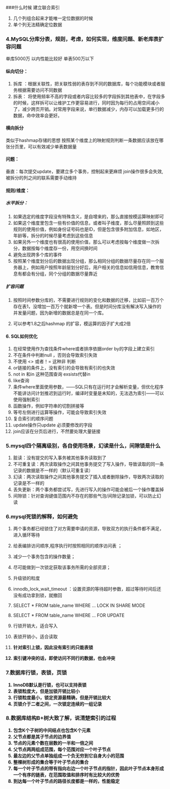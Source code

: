 
###什么时候 建立联合索引
1. 几个列组合起来才能唯一定位数据的时候
2. 单个列无法精确定位数据

### 4.MySQL分库分表，规则，考虑，如何实现，维度问题、新老库表扩容问题
单库5000万 以内性能比较好
单表500万以下
#### 纵向切分：
1. 拆库 ：根据关联性，把关联性弱的表存到不同的数据库，每个功能模块或者服务根据需要访问不同数据
2. 拆表： 
将使用频率不高的字段或者内容比较多的字段拆到其他表中，在字段多的时候，这样拆可以让维护工作更容易进行，同时因为每行的占用空间减小了，减少跨页开销。对常用字段来说，单行数据减少，内存可以加载更多行的数据，命中效率会更好。
#### 横向拆分
类似于hashmap存储的思想
按照某个维度上的映射规则判断一条数据应该放在哪张分页里，可以有效减少单表数据量

#### 问题：
垂直：每次提交update，要建立多个事务，控制起来更麻烦
join操作很多会失效,被拆分的列之间的联系需要手动维持

#### 规则/维度：
##### 水平拆分：
1. 如果选定的维度字段没有特殊含义，是自增来的，那么直接按模运算映射即可
2. 如果这个维度里包含一些有价值的信息，或者叫子维度，那么尽量照顾到这些规则的使用价值，例如身份证号码也是ID，但是包含很多附加信息，如地区，年龄等，拆分的时候尽量考虑到这些信息
3. 如果另外一个维度也有很高的使用价值，那么可以考虑按每个维度做一次拆分，数据按每个维度存一份，用空间换时间
4. 避免出现跨多个库的事件
5. 按照某个维度划分后的数据出现分组，那么相同分组的数据尽量存在同一个服务器上，例如用户按照年龄层划分好后，用户相关的信息如信用信息，教育信息有都会有分组，同个分组的数据尽量靠近

##### 扩容问题
1. 按照时间参数分库的，不需要进行规则的变化和数据的迁移，比如前一百万个存在表1，没增加一百万个就新增一个表。但是时间分库没有解决写入操作的并发量问题，因为新增的数据总是在同一个库。

2. 可以参考1.8之后hashmap 的扩容，模运算的因子扩大成2倍



#### 6. SQL如何优化
1. 在经常使用作为查找条件where或者排序依据order by的字段上建立索引
2. 不在条件中判断null ，否则会导致索引失效
3. 不使用 <> 或者！= 这种非 判断
4. or链接的条件上，没有索引的会导致有索引的也失效
5. not in 和in 这种范围查询 exsists代替in
6. like查询
7. 条件where里面使用参数，——SQL只有在运行时才会解析变量，但优化程序不能讲访问计划推迟到运行时，编译时变量是未知的，无法选为索引——可以使用强制索引
8. 函数操作，例如字符串的切割拼接等
9. 等号左侧进行运算等操作，可能会导致索引失效
10. 复合索引的顺序问题
11. update操作只update 必须要修改的字段
12. join应该在分页后进行，不然要处理大量链接

### 5.mysql四个隔离级别，各自使用场景，幻读是什么，间隙锁是什么
1. 脏读：没有提交的写入事务被其他事务读取到了
2. 不可重复读：两次读取操作之间其他事务提交了写入操作，导致读取的同一条记录的数据是不一样的（默认可重复读）
3. 幻读：两次读取操作之间其他事务提交了插入或者删除操作，导致两次读取的记录是不一样的
4. 丢失更新：两个事务都尝试写，先进行写入的操作可能会被后一个操作覆盖掉
5. 间隙锁：针对查询键值范围内不存在的那些气泡/间隙记录加锁，可以防止幻读

### 6.mysql死锁的解释，如何避免
1. 两个事务都已经锁住了对方需要申请的资源，导致双方的执行条件都不满足，进入循环等待
2. 给表编排访问顺序,程序执行时按照相同的顺序访问表 ；
3. 减少一个事务包含的操作数量；
4. 尽可能做到一次锁定获取该事务所需的全部资源；
5. 升级锁的粒度
6. innodb_lock_wait_timeout ：设置资源的等待超时参数，超过等待时间后还没有成功拿到锁，就撤回


3. SELECT * FROM table_name WHERE ... LOCK IN SHARE MODE
4. SELECT * FROM table_name WHERE ... FOR UPDATE
5. 行锁开销大，适合写入
6. 表锁开销小，适合读取
7. <b/> 针对索引上锁，因此没有索引的只能表锁
8. <b/>索引键冲突的话，即使访问不同行的数据，也会冲突


### 7.数据库行锁，表锁，页锁
1. InnoDB默认是行锁，也可以支持表锁
2. 表锁粒度大，但是加锁开销比较小
3. 行锁粒度最小，锁定资源最精确，但是开销比较大
4. 页锁介于二者之间，一次锁定连续的一组记录


### 8.数据库结构B+树大致了解，说清楚索引的过程
1. 包含K个子树的中间结点也包含K个元素
2. 父节点都是其子节点的边界值
3. 节点的元素个数在层数的一半和一倍之间
4. 父节点两两组成范围，每个范围对应一个叶子节点
5. 最左边的父节点单独组成一个负无穷到它自身大小的范围
6. 整棵树形成的集合等于叶子节点的集合
7. 每一个叶子节点的带有指向右边一个叶子节点的指针，因此叶子节点本身形成一个有序的链表，在范围取值和排序时有比较大的优势
8. 到达每一个叶子节点的路径长度都是一样的，性能稳定